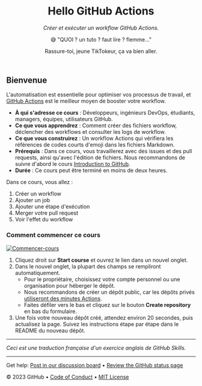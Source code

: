 <header>

# Hello GitHub Actions

_Créer et exécuter un workflow GitHub Actions._


😅 "QUOI ? un tuto ? faut lire ? flemme..."

Rassure-toi, jeune TikTokeur, ça va bien aller.
</header>

## Bienvenue

L'automatisation est essentielle pour optimiser vos processus de travail, et [GitHub Actions](https://docs.github.com/actions) est le meilleur moyen de booster votre workflow.

- **À qui s'adresse ce cours** : Développeurs, ingénieurs DevOps, étudiants, managers, équipes, utilisateurs GitHub.
- **Ce que vous apprendrez** : Comment créer des fichiers workflow, déclencher des workflows et consulter les logs de workflow.
- **Ce que vous construirez** : Un workflow Actions qui vérifiera les références de codes courts d'emoji dans les fichiers Markdown.
- **Prérequis** : Dans ce cours, vous travaillerez avec des issues et des pull requests, ainsi qu'avec l'édition de fichiers. Nous recommandons de suivre d'abord le cours [Introduction to GitHub](https://github.com/skills/introduction-to-github).
- **Durée** : Ce cours peut être terminé en moins de deux heures.

Dans ce cours, vous allez :

1. Créer un workflow
2. Ajouter un job
3. Ajouter une étape d'exécution
4. Merger votre pull request
5. Voir l'effet du workflow

### Comment commencer ce cours

[![Commencer-cours](https://user-images.githubusercontent.com/1221423/235727646-4a590299-ffe5-480d-8cd5-8194ea184546.svg)](https://github.com/new?template_owner=DocteurSEO&template_name=skills-hello-github-actions&owner=%40me&name=skills-hello-github-actions&description=My+clone+repository&visibility=public)



1. Cliquez droit sur **Start course** et ouvrez le lien dans un nouvel onglet.
2. Dans le nouvel onglet, la plupart des champs se rempliront automatiquement.
   - Pour le propriétaire, choisissez votre compte personnel ou une organisation pour héberger le dépôt.
   - Nous recommandons de créer un dépôt public, car les dépôts privés [utiliseront des minutes Actions](https://docs.github.com/en/billing/managing-billing-for-github-actions/about-billing-for-github-actions).
   - Faites défiler vers le bas et cliquez sur le bouton **Create repository** en bas du formulaire.
3. Une fois votre nouveau dépôt créé, attendez environ 20 secondes, puis actualisez la page. Suivez les instructions étape par étape dans le README du nouveau dépôt.

---

*Ceci est une traduction française d'un exercice anglais de GitHub Skills.*

<footer>

---

Get help: [Post in our discussion board](https://github.com/orgs/skills/discussions/categories/hello-github-actions) &bull; [Review the GitHub status page](https://www.githubstatus.com/)

&copy; 2023 GitHub &bull; [Code of Conduct](https://www.contributor-covenant.org/version/2/1/code_of_conduct/code_of_conduct.md) &bull; [MIT License](https://gh.io/mit)

</footer>